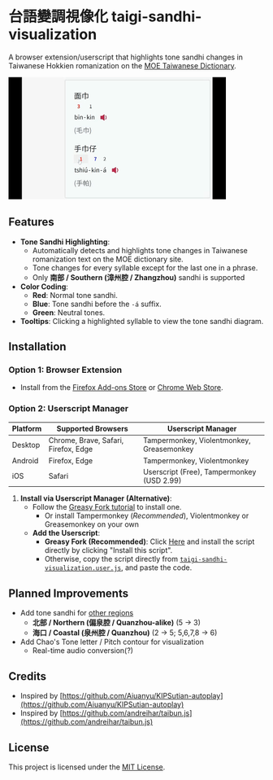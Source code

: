 # 台語變調視像化 taigi-sandhi-visualization

A browser extension/userscript that highlights tone sandhi changes in Taiwanese Hokkien romanization on the [MOE Taiwanese Dictionary](https://sutian.moe.edu.tw/).

![example](https://raw.githubusercontent.com/hey0wing/taigi-sandhi-visualization/main/readme/example.gif)

## Features

- **Tone Sandhi Highlighting**: 
    - Automatically detects and highlights tone changes in Taiwanese romanization text on the MOE dictionary site.
    - Tone changes for every syllable except for the last one in a phrase.
    - Only **南部 / Southern (漳州腔 / Zhangzhou)** sandhi is supported
- **Color Coding**:
    - **Red**: Normal tone sandhi.
    - **Blue**: Tone sandhi before the `-á` suffix.
    - **Green**: Neutral tones.
- **Tooltips**: Clicking a highlighted syllable to view the tone sandhi diagram.

## Installation

### Option 1: Browser Extension
- Install from the [Firefox Add-ons Store](https://addons.mozilla.org/en-US/firefox/addon/taigi-sandhi-visualization/) or [Chrome Web Store](https://chromewebstore.google.com/detail/ljkpjdedglglmhnggjhhapmdknjelppa).

### Option 2: Userscript Manager

| Platform | Supported Browsers | Userscript Manager |
|----------|--------------------|--------------------|
| Desktop  | Chrome, Brave, Safari, Firefox, Edge | Tampermonkey, Violentmonkey, Greasemonkey |
| Android  | Firefox, Edge      | Tampermonkey, Violentmonkey |
| iOS      | Safari             | Userscript (Free), Tampermonkey (USD 2.99) |


1. **Install via Userscript Manager (Alternative)**:
    - Follow the [Greasy Fork tutorial](https://greasyfork.org/en/help/installing-user-scripts) to install one.
        - Or install Tampermonkey (*Recommended*), Violentmonkey or Greasemonkey on your own
    -  **Add the Userscript**:
        - **Greasy Fork (Recommended)**: Click [Here](https://greasyfork.org/en/scripts/545891-taigi-sandhi-visualization) and install the script directly by clicking "Install this script".
        - Otherwise, copy the script directly from [`taigi-sandhi-visualization.user.js`](https://raw.githubusercontent.com/hey0wing/taigi-sandhi-visualization/main/taigi-sandhi-visualization.user.js), and paste the code.

## Planned Improvements

- Add tone sandhi for [other regions](https://zh.wikipedia.org/zh-hk/閩南語音系#一般聲調)
    - **北部 / Northern (偏泉腔 / Quanzhou-alike)** (5 -> 3)
    - **海口 / Coastal (泉州腔 / Quanzhou)** (2 -> 5; 5,6,7,8 -> 6)
- Add Chao's Tone letter / Pitch contour for visualization
    - Real-time audio conversion(?)

## Credits

- Inspired by [https://github.com/Aiuanyu/KIPSutian-autoplay](https://github.com/Aiuanyu/KIPSutian-autoplay)
- Inspired by [https://github.com/andreihar/taibun.js](https://github.com/andreihar/taibun.js)

## License
This project is licensed under the [MIT License](LICENSE).